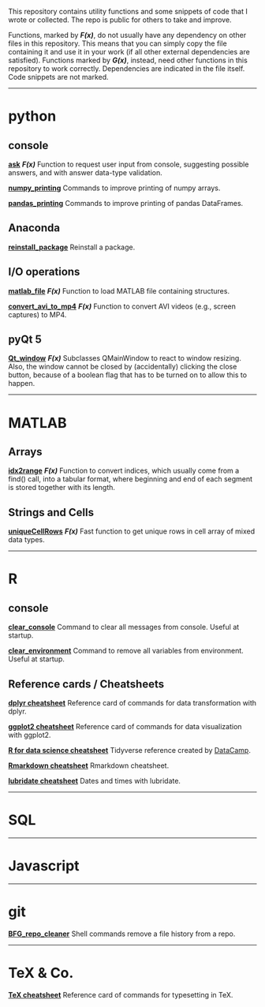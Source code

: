 This repository contains utility functions and some snippets of code that I wrote or collected. The repo is public for others to take and improve.

Functions, marked by _**F(x)**_, do not usually have any dependency on other files in this repository. This means that you can simply copy the file containing it and use it in your work (if all other external dependencies are satisfied). Functions marked by _**G(x)**_, instead, need other functions in this repository to work correctly. Dependencies are indicated in the file itself. Code snippets are not marked.

---

# python

## console
**[ask](python/console/ask.py)** _**F(x)**_ Function to request user input from console, suggesting possible answers, and with answer data-type validation.

**[numpy_printing](python/console/numpy_printing.py)** Commands to improve printing of numpy arrays.

**[pandas_printing](python/console/pandas_printing.py)** Commands to improve printing of pandas DataFrames.

## Anaconda
**[reinstall_package](python/anaconda/reinstall_package.txt)** Reinstall a package.



## I/O operations
**[matlab_file](python/IO_operations/matlab_file.py)** _**F(x)**_ Function to load MATLAB file containing structures.

**[convert_avi_to_mp4](python/IO_operations/convert_avi_to_mp4.py)** _**F(x)**_ Function to convert AVI videos (e.g., screen captures) to MP4.


## pyQt 5
**[Qt_window](python/pyQt/Qt_window.py)** _**F(x)**_ Subclasses QMainWindow to react to window resizing. Also, the window cannot be closed by (accidentally) clicking the close button, because of a boolean flag that has to be turned on to allow this to happen.


---

# MATLAB

## Arrays
**[idx2range](MATLAB/arrays/idx2range.m)** _**F(x)**_ Function to convert indices, which usually come from a find() call, into a tabular format, where beginning and end of each segment is stored together with its length.

## Strings and Cells
**[uniqueCellRows](MATLAB/strings_and_cells/uniqueCellRows.m)** _**F(x)**_ Fast function to get unique rows in cell array of mixed data types.


---

# R
## console
**[clear_console](R/console/clear_console.txt)** Command to clear all messages from console. Useful at startup.

**[clear_environment](R/console/clear_environment.txt)** Command to remove all variables from environment. Useful at startup.

## Reference cards / Cheatsheets
**[dplyr cheatsheet](reference_cards/dplyr.pdf)** Reference card of commands for data transformation with dplyr.

**[ggplot2 cheatsheet](reference_cards/ggplot2.pdf)** Reference card of commands for data visualization with ggplot2.

**[R for data science cheatsheet](reference_cards/R_for_data_science.pdf)** Tidyverse reference created by [DataCamp](DataCamp.com).

**[Rmarkdown cheatsheet](reference_cards/Rmarkdown.pdf)** Rmarkdown cheatsheet.

**[lubridate cheatsheet](reference_cards/lubridate.pdf)** Dates and times with lubridate.




---
# SQL

---
# Javascript

---
# git
**[BFG_repo_cleaner](git/BFG_repo_cleaner.txt)** Shell commands remove a file history from a repo.

---
# TeX & Co.

**[TeX cheatsheet](reference_cards/TeX.pdf)** Reference card of commands for typesetting in TeX.
